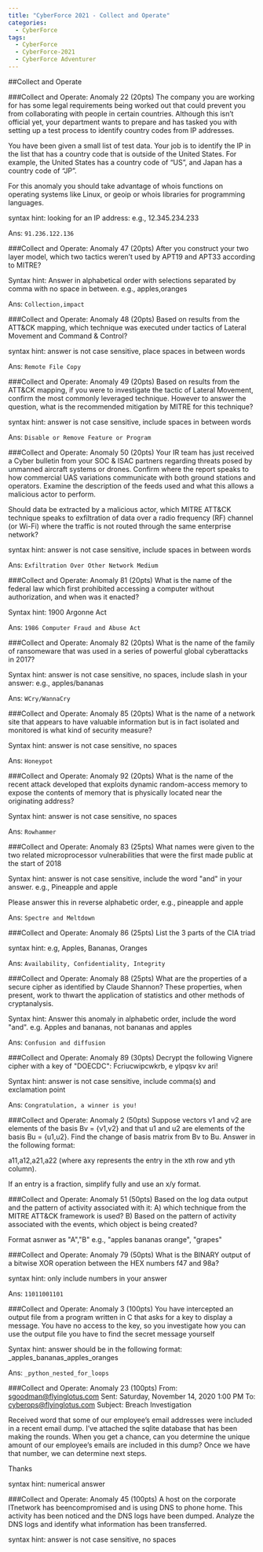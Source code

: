 ```yaml
---
title: "CyberForce 2021 - Collect and Operate"
categories:
  - CyberForce
tags:
  - CyberForce
  - CyberForce-2021
  - CyberForce Adventurer
---
```


##Collect and Operate

###Collect and Operate: Anomaly 22 (20pts)
The company you are working for has some legal requirements being worked out that could prevent you from collaborating with people in certain countries. Although this isn’t official yet, your department wants to prepare and has tasked you with setting up a test process to identify country codes from IP addresses. 

You have been given a small list of test data. Your job is to identify the IP in the list that has a country code that is outside of the United States. For example, the United States has a country code of “US”, and Japan has a country code of “JP”. 

For this anomaly you should take advantage of whois functions on operating systems like Linux, or geoip or whois libraries for programming languages. 

syntax hint: looking for an IP address: e.g., 12.345.234.233

Ans: `91.236.122.136`

###Collect and Operate: Anomaly 47 (20pts)
After you construct your two layer model, which two tactics weren’t used by APT19 and APT33 according to MITRE? 

Syntax hint: Answer in alphabetical order with selections separated by comma with no space in between. e.g., apples,oranges

Ans: `Collection,impact`

###Collect and Operate: Anomaly 48 (20pts)
Based on results from the ATT&CK mapping, which technique was executed under tactics of Lateral Movement and Command & Control?

syntax hint: answer is not case sensitive, place spaces in between words

Ans: `Remote File Copy`

###Collect and Operate: Anomaly 49 (20pts)
Based on results from the ATT&CK mapping, if you were to investigate the tactic of Lateral Movement, confirm the most commonly leveraged technique. However to answer the question, what is the recommended mitigation by MITRE for this technique?

syntax hint: answer is not case sensitive, include spaces in between words

Ans: `Disable or Remove Feature or Program`

###Collect and Operate: Anomaly 50 (20pts)
Your IR team has just received a Cyber bulletin from your SOC & ISAC partners regarding threats posed by unmanned aircraft systems or drones. Confirm where the report speaks to how commercial UAS variations communicate with both ground stations and operators. Examine the description of the feeds used and what this allows a malicious actor to perform.

Should data be extracted by a malicious actor, which MITRE ATT&CK technique speaks to exfiltration of data over a radio frequency (RF) channel (or Wi-Fi) where the traffic is not routed through the same enterprise network?

syntax hint: answer is not case sensitive, include spaces in between words

Ans: `Exfiltration Over Other Network Medium`

###Collect and Operate: Anomaly 81 (20pts)
What is the name of the federal law which first prohibited accessing a computer without authorization, and when was it enacted? 

Syntax hint: 1900 Argonne Act

Ans: `1986 Computer Fraud and Abuse Act`

###Collect and Operate: Anomaly 82 (20pts)
What is the name of the family of ransomeware that was used in a series of powerful global cyberattacks in 2017?

Syntax hint: answer is not case sensitive, no spaces, include slash in your answer:
e.g., apples/bananas

Ans: `WCry/WannaCry`

###Collect and Operate: Anomaly 85 (20pts)
What is the name of a network site that appears to have valuable information but is in fact isolated and monitored is what kind of security measure?

Syntax hint: answer is not case sensitive, no spaces

Ans: `Honeypot`

###Collect and Operate: Anomaly 92 (20pts)
What is the name of the recent attack developed that exploits dynamic random-access memory to expose the contents of memory that is physically located near the originating address?

Syntax hint: answer is not case sensitive, no spaces

Ans: `Rowhammer`

###Collect and Operate: Anomaly 83 (25pts)
What names were given to the two related microprocessor vulnerabilities that were the first made public at the start of 2018

Syntax hint: answer is not case sensitive, include the word "and" in your answer.
e.g., Pineapple and apple

Please answer this in reverse alphabetic order, e.g., pineapple and apple

Ans: `Spectre and Meltdown`

###Collect and Operate: Anomaly 86 (25pts)
List the 3 parts of the CIA triad

syntax hint: e.g, Apples, Bananas, Oranges

Ans: `Availability, Confidentiality, Integrity`

###Collect and Operate: Anomaly 88 (25pts)
What are the properties of a secure cipher as identified by Claude Shannon? These properties, when present, work to thwart the application of statistics and other methods of cryptanalysis.

Syntax hint: Answer this anomaly in alphabetic order, include the word "and".
e.g.
Apples and bananas, not bananas and apples

Ans: `Confusion and diffusion`

###Collect and Operate: Anomaly 89 (30pts)
Decrypt the following Vignere cipher with a key of "DOECDC": Fcriucwipcwkrb, e ylpqsv kv ari!

Syntax hint: answer is not case sensitive, include comma(s) and exclamation point

Ans: `Congratulation, a winner is you!`

###Collect and Operate: Anomaly 2 (50pts)
Suppose vectors v1 and v2 are elements of the basis Bv = {v1,v2} and that u1 and u2 are elements of the basis Bu = {u1,u2}. Find the change of basis matrix from Bv to Bu. Answer in the following format:

a11,a12,a21,a22 (where axy represents the entry in the xth row and yth column).

If an entry is a fraction, simplify fully and use an x/y format. 

###Collect and Operate: Anomaly 51 (50pts)
Based on the log data output and the pattern of activity associated with it: 
A) which technique from the MITRE ATT&CK framework is used? 
B) Based on the pattern of activity associated with the events, which object is being created? 

Format asnwer as "A","B"
e.g., 
"apples bananas orange", "grapes"

###Collect and Operate: Anomaly 79 (50pts)
What is the BINARY output of a bitwise XOR operation between the HEX numbers f47 and 98a?

syntax hint: only include numbers in your answer

Ans: `11011001101`

###Collect and Operate: Anomaly 3 (100pts)
You have intercepted an output file from a program written in C that asks for a key to display a message. You have no access to the key, so you investigate how you can use the output file you have to find the secret message yourself 

Syntax hint: answer should be in the following format: _apples_bananas_apples_oranges

Ans: `_python_nested_for_loops`

###Collect and Operate: Anomaly 23 (100pts)
From: sgoodman@flyinglotus.com
Sent: Saturday, November 14, 2020 1:00 PM
To: cyberops@flyinglotus.com
Subject: Breach Investigation

Received word that some of our employee’s email addresses were included in a recent email dump. I’ve attached the sqlite database that has been making the rounds. When you get a chance, can you determine the unique amount of our employee’s emails are included in this dump? Once we have that number, we can determine next steps. 

Thanks

syntax hint: numerical answer

###Collect and Operate: Anomaly 45 (100pts)
A host on the corporate ITnetwork has beencompromised and is using DNS to phone home. This activity has been noticed and the DNS logs have been dumped. Analyze the DNS logs and identify what information has been transferred.

syntax hint: answer is not case sensitive, no spaces